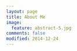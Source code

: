 ```yaml
---
layout: page
title: About Me
image:
  feature: abstract-5.jpg
comments: false
modified: 2014-12-24
---
```


